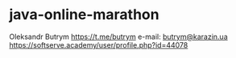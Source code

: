 # java-online-marathon
Oleksandr Butrym
https://t.me/butrym
e-mail: butrym@karazin.ua
https://softserve.academy/user/profile.php?id=44078
